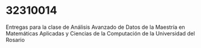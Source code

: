 # 32310014
Entregas para la clase de Análisis Avanzado de Datos de la Maestría en Matemáticas Aplicadas y Ciencias de la Computación de la Universidad del Rosario
